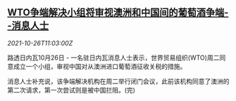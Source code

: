 <!--1635247862000-->
[WTO争端解决小组将审视澳洲和中国间的葡萄酒争端--消息人士](https://cn.reuters.com/article/wto-sources-australia-china-wine-dispute-idCNKBS2HG1AR)
------

<div><i>2021-10-26T11:03:00Z</i></div><p>路透日内瓦10月26日 - 一名驻日内瓦消息人士表示，世界贸易组织(WTO)周二同意成立一个小组，审视中国对从澳洲进口葡萄酒征收关税的措施。</p><p>消息人士补充说，该争端解决机构在周二举行闭门会议，此前该机构同意了澳洲的第二次请求，第一次尝试则是被中国拦阻。(完)</p>
